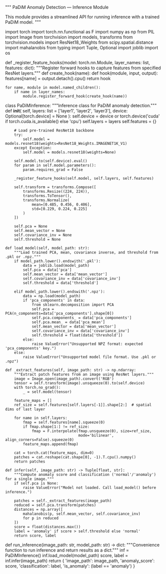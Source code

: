 """
PaDiM Anomaly Detection — Inference Module

This module provides a streamlined API for running inference with a trained PaDiM model.
"""

import torch
import torch.nn.functional as F
import numpy as np
from PIL import Image
from torchvision import models, transforms
from torchvision.models import ResNet18_Weights
from scipy.spatial.distance import mahalanobis
from typing import Tuple, Optional
import joblib
import os

def _register_feature_hooks(model: torch.nn.Module, layer_names: list, features: dict):
    """Register forward hooks to capture features from specified ResNet layers."""
    def create_hook(name):
        def hook(module, input, output):
            features[name] = output.detach().cpu()
        return hook

    for name, module in model.named_children():
        if name in layer_names:
            module.register_forward_hook(create_hook(name))

class PaDiMInference:
    """Inference class for PaDiM anomaly detection."""
    def __init__(
        self,
        layers: list = ['layer1', 'layer2', 'layer3'],
        device: Optional[torch.device] = None
    ):
        self.device = device or torch.device('cuda' if torch.cuda.is_available() else 'cpu')
        self.layers = layers
        self.features = {}

        # Load pre-trained ResNet18 backbone
        try:
            self.model = models.resnet18(weights=ResNet18_Weights.IMAGENET1K_V1)
        except Exception:
            self.model = models.resnet18(weights=None)

        self.model.to(self.device).eval()
        for param in self.model.parameters():
            param.requires_grad = False

        _register_feature_hooks(self.model, self.layers, self.features)

        self.transform = transforms.Compose([
            transforms.Resize((224, 224)),
            transforms.ToTensor(),
            transforms.Normalize(
                mean=[0.485, 0.456, 0.406],
                std=[0.229, 0.224, 0.225]
            )
        ])

        self.pca = None
        self.mean_vector = None
        self.covariance_inv = None
        self.threshold = None

    def load_model(self, model_path: str):
        """Load trained PCA, mean, covariance inverse, and threshold from .pkl or .npz."""
        if model_path.lower().endswith('.pkl'):
            data = joblib.load(model_path)
            self.pca = data['pca']
            self.mean_vector = data['mean_vector']
            self.covariance_inv = data['covariance_inv']
            self.threshold = data['threshold']

        elif model_path.lower().endswith('.npz'):
            data = np.load(model_path)
            if 'pca_components' in data:
                from sklearn.decomposition import PCA
                self.pca = PCA(n_components=data['pca_components'].shape[0])
                self.pca.components_ = data['pca_components']
                self.pca.mean_ = data['pca_mean']
                self.mean_vector = data['mean_vector']
                self.covariance_inv = data['covariance_inv']
                self.threshold = float(data['threshold'])
            else:
                raise ValueError("Unsupported NPZ format: expected 'pca_components' key.")
        else:
            raise ValueError("Unsupported model file format. Use .pkl or .npz")

    def _extract_features(self, image_path: str) -> np.ndarray:
        """Extract patch features from an image using ResNet layers."""
        image = Image.open(image_path).convert('RGB')
        tensor = self.transform(image).unsqueeze(0).to(self.device)
        with torch.no_grad():
            _ = self.model(tensor)

        feature_maps = []
        ref_size = self.features[self.layers[-1]].shape[2:]  # spatial dims of last layer

        for name in self.layers:
            fmap = self.features[name].squeeze(0)
            if fmap.shape[1:] != ref_size:
                fmap = F.interpolate(fmap.unsqueeze(0), size=ref_size,
                                     mode='bilinear', align_corners=False).squeeze(0)
            feature_maps.append(fmap)

        cat = torch.cat(feature_maps, dim=0)
        patches = cat.reshape(cat.shape[0], -1).T.cpu().numpy()
        return patches

    def infer(self, image_path: str) -> Tuple[float, str]:
        """Compute anomaly score and classification ('normal'/'anomaly') for a single image."""
        if self.pca is None:
            raise ValueError("Model not loaded. Call load_model() before inference.")

        patches = self._extract_features(image_path)
        reduced = self.pca.transform(patches)
        distances = np.array([
            mahalanobis(p, self.mean_vector, self.covariance_inv)
            for p in reduced
        ])
        score = float(distances.max())
        label = 'anomaly' if score > self.threshold else 'normal'
        return score, label

def run_inference(image_path: str, model_path: str) -> dict:
    """Convenience function to run inference and return results as a dict."""
    inf = PaDiMInference()
    inf.load_model(model_path)
    score, label = inf.infer(image_path)
    return {
        'image_path': image_path,
        'anomaly_score': score,
        'classification': label,
        'is_anomaly': (label == 'anomaly')
    }